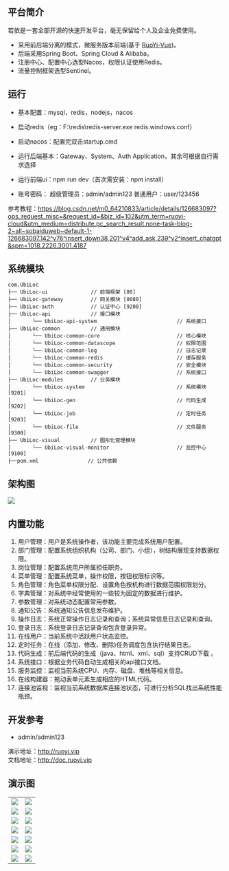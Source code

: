 ## 平台简介

若依是一套全部开源的快速开发平台，毫无保留给个人及企业免费使用。

* 采用前后端分离的模式，微服务版本前端(基于 [RuoYi-Vue](https://gitee.com/y_project/RuoYi-Vue))。
* 后端采用Spring Boot、Spring Cloud & Alibaba。
* 注册中心、配置中心选型Nacos，权限认证使用Redis。
* 流量控制框架选型Sentinel。

## 运行
* 基本配置：mysql，redis，nodejs，nacos

* 启动redis（eg：F:\redis\redis-server.exe redis.windows.conf）
* 启动nacos：配置完双击startup.cmd
* 运行后端基本：Gateway、System、Auth Application，其余可根据自行需求选择
* 运行前端ui：npm run dev（首次需安装：npm install）

* 账号密码：
    超级管理员：admin/admin123
    普通用户：user/123456

参考教程：https://blog.csdn.net/m0_64210833/article/details/126683097?ops_request_misc=&request_id=&biz_id=102&utm_term=ruoyi-cloud&utm_medium=distribute.pc_search_result.none-task-blog-2~all~sobaiduweb~default-1-126683097.142^v76^insert_down38,201^v4^add_ask,239^v2^insert_chatgpt&spm=1018.2226.3001.4187

## 系统模块

~~~
com.UbiLoc     
├── UbiLoc-ui              // 前端框架 [80]
├── UbiLoc-gateway         // 网关模块 [8080]
├── UbiLoc-auth            // 认证中心 [9200]
├── UbiLoc-api             // 接口模块
│       └── UbiLoc-api-system                          // 系统接口
├── UbiLoc-common          // 通用模块
│       └── UbiLoc-common-core                         // 核心模块
│       └── UbiLoc-common-datascope                    // 权限范围
│       └── UbiLoc-common-log                          // 日志记录
│       └── UbiLoc-common-redis                        // 缓存服务
│       └── UbiLoc-common-security                     // 安全模块
│       └── UbiLoc-common-swagger                      // 系统接口
├── UbiLoc-modules         // 业务模块
│       └── UbiLoc-system                              // 系统模块 [9201]
│       └── UbiLoc-gen                                 // 代码生成 [9202]
│       └── UbiLoc-job                                 // 定时任务 [9203]
│       └── UbiLoc-file                                // 文件服务 [9300]
├── UbiLoc-visual          // 图形化管理模块
│       └── UbiLoc-visual-monitor                      // 监控中心 [9100]
├──pom.xml                // 公共依赖
~~~

## 架构图

<img src="https://oscimg.oschina.net/oscnet/up-63c1c1dd2dc2b91d498164d9ee33682a32a.png"/>

## 内置功能

1.  用户管理：用户是系统操作者，该功能主要完成系统用户配置。
2.  部门管理：配置系统组织机构（公司、部门、小组），树结构展现支持数据权限。
3.  岗位管理：配置系统用户所属担任职务。
4.  菜单管理：配置系统菜单，操作权限，按钮权限标识等。
5.  角色管理：角色菜单权限分配、设置角色按机构进行数据范围权限划分。
6.  字典管理：对系统中经常使用的一些较为固定的数据进行维护。
7.  参数管理：对系统动态配置常用参数。
8.  通知公告：系统通知公告信息发布维护。
9.  操作日志：系统正常操作日志记录和查询；系统异常信息日志记录和查询。
10. 登录日志：系统登录日志记录查询包含登录异常。
11. 在线用户：当前系统中活跃用户状态监控。
12. 定时任务：在线（添加、修改、删除)任务调度包含执行结果日志。
13. 代码生成：前后端代码的生成（java、html、xml、sql）支持CRUD下载 。
14. 系统接口：根据业务代码自动生成相关的api接口文档。
15. 服务监控：监视当前系统CPU、内存、磁盘、堆栈等相关信息。
16. 在线构建器：拖动表单元素生成相应的HTML代码。
17. 连接池监视：监视当前系统数据库连接池状态，可进行分析SQL找出系统性能瓶颈。

## 开发参考

- admin/admin123  


演示地址：http://ruoyi.vip  
文档地址：http://doc.ruoyi.vip

## 演示图

<table>
    <tr>
        <td><img src="https://oscimg.oschina.net/oscnet/cd1f90be5f2684f4560c9519c0f2a232ee8.jpg"/></td>
        <td><img src="https://oscimg.oschina.net/oscnet/1cbcf0e6f257c7d3a063c0e3f2ff989e4b3.jpg"/></td>
    </tr>
    <tr>
        <td><img src="https://oscimg.oschina.net/oscnet/up-8074972883b5ba0622e13246738ebba237a.png"/></td>
        <td><img src="https://oscimg.oschina.net/oscnet/up-9f88719cdfca9af2e58b352a20e23d43b12.png"/></td>
    </tr>
    <tr>
        <td><img src="https://oscimg.oschina.net/oscnet/up-39bf2584ec3a529b0d5a3b70d15c9b37646.png"/></td>
        <td><img src="https://oscimg.oschina.net/oscnet/up-4148b24f58660a9dc347761e4cf6162f28f.png"/></td>
    </tr>
	<tr>
        <td><img src="https://oscimg.oschina.net/oscnet/up-b2d62ceb95d2dd9b3fbe157bb70d26001e9.png"/></td>
        <td><img src="https://oscimg.oschina.net/oscnet/up-d67451d308b7a79ad6819723396f7c3d77a.png"/></td>
    </tr>	 
    <tr>
        <td><img src="https://oscimg.oschina.net/oscnet/5e8c387724954459291aafd5eb52b456f53.jpg"/></td>
        <td><img src="https://oscimg.oschina.net/oscnet/644e78da53c2e92a95dfda4f76e6d117c4b.jpg"/></td>
    </tr>
	<tr>
        <td><img src="https://oscimg.oschina.net/oscnet/up-8370a0d02977eebf6dbf854c8450293c937.png"/></td>
        <td><img src="https://oscimg.oschina.net/oscnet/up-49003ed83f60f633e7153609a53a2b644f7.png"/></td>
    </tr>
	<tr>
        <td><img src="https://oscimg.oschina.net/oscnet/up-d4fe726319ece268d4746602c39cffc0621.png"/></td>
        <td><img src="https://oscimg.oschina.net/oscnet/up-c195234bbcd30be6927f037a6755e6ab69c.png"/></td>
    </tr>
</table>
